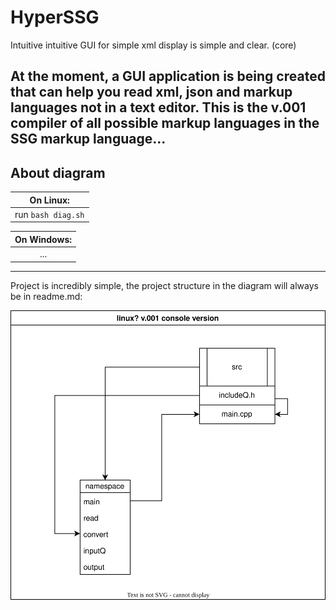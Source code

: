 # HyperSSG
Intuitive intuitive GUI for simple xml display is simple and clear. (core)

At the moment, a GUI application is being created that can help you read xml, json and markup languages not in a text editor. 
This is the v.001 compiler of all possible markup languages in the SSG markup language...
------------------------------------------------------------------------------------------------------------
## About diagram

|On Linux:|
|:---------:|
|run ``` bash diag.sh ```|


|On Windows:|
|:------------:|
|...|

------------------------------------------------------------------------------------------------------------

Project is incredibly simple, the project structure in the diagram will always be in readme.md:

![Alt Image](HypSsgDiag.drawio.svg)
